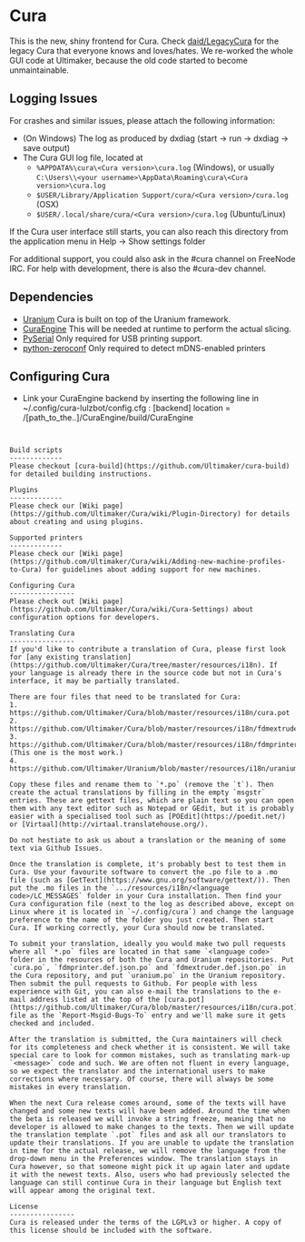 Cura
====
This is the new, shiny frontend for Cura. Check [daid/LegacyCura](https://github.com/daid/LegacyCura) for the legacy Cura that everyone knows and loves/hates. We re-worked the whole GUI code at Ultimaker, because the old code started to become unmaintainable.

Logging Issues
------------
For crashes and similar issues, please attach the following information:

* (On Windows) The log as produced by dxdiag (start -> run -> dxdiag -> save output)
* The Cura GUI log file, located at
  * `%APPDATA%\cura\<Cura version>\cura.log` (Windows), or usually `C:\Users\\<your username>\AppData\Roaming\cura\<Cura version>\cura.log`
  * `$USER/Library/Application Support/cura/<Cura version>/cura.log` (OSX)
  * `$USER/.local/share/cura/<Cura version>/cura.log` (Ubuntu/Linux)

If the Cura user interface still starts, you can also reach this directory from the application menu in Help -> Show settings folder

For additional support, you could also ask in the #cura channel on FreeNode IRC. For help with development, there is also the #cura-dev channel.

Dependencies
------------

* [Uranium](https://github.com/Ultimaker/Uranium)
  Cura is built on top of the Uranium framework.
* [CuraEngine](https://github.com/Ultimaker/CuraEngine)
  This will be needed at runtime to perform the actual slicing.
* [PySerial](https://github.com/pyserial/pyserial)
  Only required for USB printing support.
* [python-zeroconf](https://github.com/jstasiak/python-zeroconf)
  Only required to detect mDNS-enabled printers

Configuring Cura
----------------
* Link your CuraEngine backend by inserting the following line in ~/.config/cura-lulzbot/config.cfg :
[backend]
location = /[path_to_the..]/CuraEngine/build/CuraEngine
```


Build scripts
-------------
Please checkout [cura-build](https://github.com/Ultimaker/cura-build) for detailed building instructions.

Plugins
-------------
Please check our [Wiki page](https://github.com/Ultimaker/Cura/wiki/Plugin-Directory) for details about creating and using plugins.

Supported printers
-------------
Please check our [Wiki page](https://github.com/Ultimaker/Cura/wiki/Adding-new-machine-profiles-to-Cura) for guidelines about adding support for new machines.

Configuring Cura
----------------
Please check out [Wiki page](https://github.com/Ultimaker/Cura/wiki/Cura-Settings) about configuration options for developers.

Translating Cura
----------------
If you'd like to contribute a translation of Cura, please first look for [any existing translation](https://github.com/Ultimaker/Cura/tree/master/resources/i18n). If your language is already there in the source code but not in Cura's interface, it may be partially translated.

There are four files that need to be translated for Cura:
1. https://github.com/Ultimaker/Cura/blob/master/resources/i18n/cura.pot
2. https://github.com/Ultimaker/Cura/blob/master/resources/i18n/fdmextruder.def.json.pot
3. https://github.com/Ultimaker/Cura/blob/master/resources/i18n/fdmprinter.def.json.pot (This one is the most work.)
4. https://github.com/Ultimaker/Uranium/blob/master/resources/i18n/uranium.pot

Copy these files and rename them to `*.po` (remove the `t`). Then create the actual translations by filling in the empty `msgstr` entries. These are gettext files, which are plain text so you can open them with any text editor such as Notepad or GEdit, but it is probably easier with a specialised tool such as [POEdit](https://poedit.net/) or [Virtaal](http://virtaal.translatehouse.org/).

Do not hestiate to ask us about a translation or the meaning of some text via Github Issues.

Once the translation is complete, it's probably best to test them in Cura. Use your favourite software to convert the .po file to a .mo file (such as [GetText](https://www.gnu.org/software/gettext/)). Then put the .mo files in the `.../resources/i18n/<language code>/LC_MESSAGES` folder in your Cura installation. Then find your Cura configuration file (next to the log as described above, except on Linux where it is located in `~/.config/cura`) and change the language preference to the name of the folder you just created. Then start Cura. If working correctly, your Cura should now be translated.

To submit your translation, ideally you would make two pull requests where all `*.po` files are located in that same `<language code>` folder in the resources of both the Cura and Uranium repositories. Put `cura.po`, `fdmprinter.def.json.po` and `fdmextruder.def.json.po` in the Cura repository, and put `uranium.po` in the Uranium repository. Then submit the pull requests to Github. For people with less experience with Git, you can also e-mail the translations to the e-mail address listed at the top of the [cura.pot](https://github.com/Ultimaker/Cura/blob/master/resources/i18n/cura.pot) file as the `Report-Msgid-Bugs-To` entry and we'll make sure it gets checked and included.

After the translation is submitted, the Cura maintainers will check for its completeness and check whether it is consistent. We will take special care to look for common mistakes, such as translating mark-up `<message>` code and such. We are often not fluent in every language, so we expect the translator and the international users to make corrections where necessary. Of course, there will always be some mistakes in every translation.

When the next Cura release comes around, some of the texts will have changed and some new texts will have been added. Around the time when the beta is released we will invoke a string freeze, meaning that no developer is allowed to make changes to the texts. Then we will update the translation template `.pot` files and ask all our translators to update their translations. If you are unable to update the translation in time for the actual release, we will remove the language from the drop-down menu in the Preferences window. The translation stays in Cura however, so that someone might pick it up again later and update it with the newest texts. Also, users who had previously selected the language can still continue Cura in their language but English text will appear among the original text.

License
----------------
Cura is released under the terms of the LGPLv3 or higher. A copy of this license should be included with the software.
